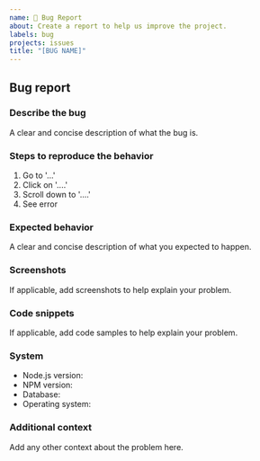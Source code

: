 ```yaml
---
name: 🐛 Bug Report
about: Create a report to help us improve the project.
labels: bug
projects: issues
title: "[BUG NAME]"
---
```


<!--
Hello 👋 Thank you for submitting an issue.

Before you start, please make sure your issue is understandable and reproducible.
To make your issue readable make sure you use valid Markdown syntax.

https://guides.github.com/features/mastering-markdown/

Please ensure you have also read and understand the contributing guide.

https://github.com/bromso/school-frontend/blob/master/CONTRIBUTING.md#reporting-an-issue
-->

## Bug report

### Describe the bug

A clear and concise description of what the bug is.

### Steps to reproduce the behavior

1. Go to '...'
2. Click on '....'
3. Scroll down to '....'
4. See error

### Expected behavior

A clear and concise description of what you expected to happen.

### Screenshots

If applicable, add screenshots to help explain your problem.

### Code snippets

If applicable, add code samples to help explain your problem.

### System

- Node.js version: <!-- Please ensure you are using the Node LTS version (v12) -->
- NPM version:
- Database:
- Operating system:

### Additional context

Add any other context about the problem here.
